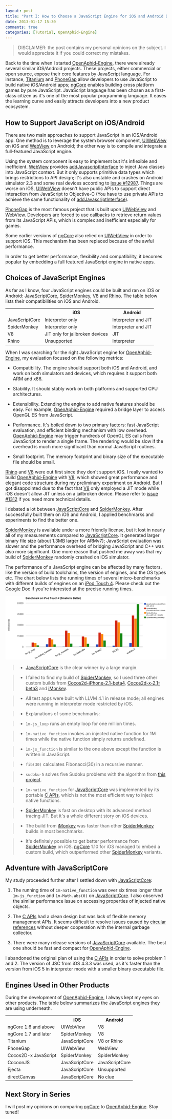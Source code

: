 ```yaml
---
layout: post
title: "Part I: How to Choose a JavaScript Engine for iOS and Android Development"
date: 2013-01-17 15:30
comments: true
categories: [Tutorial, OpenAphid-Engine]
---
```


> DISCLAIMER: the post contains my personal opinions on the subject. I would appreciate it if you could correct my mistakes.

Back to the time when I started [OpenAphid-Engine][], there were already several similar iOS/Android projects. These projects, either commercial or open source, expose their core features by JavaScript language. For instance, [Titanium][] and [PhoneGap][] allow developers to use JavaScript to build native iOS/Android apps; [ngCore][] enables building cross platform games by pure JavaScript. JavaScript language has been chosen as a first-class citizen as it's one of the most popular programming language. It eases the learning curve and easily attracts developers into a new product ecosystem.

<!-- more -->

## How to Support JavaScript on iOS/Android

There are two main approaches to support JavaScript in an iOS/Android app. One method is to leverage the system browser component, [UIWebView][] on iOS and [WebView][] on Android; the other way is to compile and integrate a full-featured JavaScript engine.

Using the system component is easy to implement but it's inflexible and inefficient. [WebView][] provides [addJavascriptInterface][2] to inject Java classes into JavaScript context. But it only supports primitive data types which brings restrictions to API design; it's also unstable and crashes on Android simulator 2.3 and some real devices according to [issue #12987][3]. Things are worse on iOS, [UIWebView][] doesn't have public APIs to support direct interaction from JavaScript to Objective-C (You have to use private APIs to achieve the same functionality of [addJavascriptInterface][2]).

[PhoneGap][] is the most famous project that is built upon [UIWebView][] and [WebView][]. Developers are forced to use callbacks to retrieve return values from its JavaScript APIs, which is complex and inefficient especially for games.

Some earlier versions of [ngCore][] also relied on [UIWebView][] in order to support iOS. This mechanism has been replaced because of the awful performance.

In order to get better performance, flexibility and compatibility, it becomes popular by embedding a full featured JavaScript engine in native apps.

## Choices of JavaScript Engines

As far as I know, four JavaScript engines could be built and ran on iOS or Android: [JavaScriptCore][], [SpiderMonkey][], [V8][] and [Rhino][]. The table below lists their compatibilities on iOS and Android.

<table class="aphid-table">
	<tr>
		<th></th>
		<th>iOS</th>
		<th>Android</th>
	</tr>
	<tr>
		<td class="aphid-table-main-col">JavaScriptCore</td> <td>Interpreter only</td> <td>Interpreter and JIT</td> 
	</tr>
	<tr>
		<td class="aphid-table-main-col">SpiderMonkey</td> <td>Interpreter only</td> <td>Interpreter and JIT</td> 
	</tr>
	<tr>
		<td class="aphid-table-main-col">V8</td> <td>JIT only for jailbroken devices</td> <td>JIT</td> 
	</tr>
	<tr>
		<td class="aphid-table-main-col">Rhino</td> <td>Unsupported</td> <td>Interpreter</td> 
	</tr>
</table>

When I was searching for the right JavaScript engine for [OpenAphid-Engine][], my evaluation focused on the following metrics:

- Compatibility. The engine should support both iOS and Android, and work on both simulators and devices, which requires it support both ARM and x86.

- Stability. It should stably work on both platforms and supported CPU architectures.

- Extensibility. Extending the engine to add native features should be easy. For example, [OpenAphid-Engine][] required a bridge layer to access OpenGL ES from JavaScript.

- Performance. It's boiled down to two primary factors: fast JavaScript evaluation, and efficient binding mechanism with low overhead. [OpenAphid-Engine][] may trigger hundreds of OpenGL ES calls from JavaScript to render a single frame. The rendering would be slow if the overhead is much more significant than normal JavaScript routines.

- Small footprint. The memory footprint and binary size of the executable file should be small. 

[Rhino][] and [V8][] were out first since they don't support iOS. I really wanted to build [OpenAphid-Engine][] with [V8][], which showed great performance and elegant code structure during my preliminary experiment on Android. But I got disappointed due to the fact that [V8][] only employed a JIT mode while iOS doesn't allow JIT unless on a jailbroken device. Please refer to [issue #1312][4] if you need more technical details.

I debated a lot between [JavaScriptCore][] and [SpiderMonkey][]. After successfully built them on iOS and Android, I applied benchmarks and experiments to find the better one.

[SpiderMonkey][] is available under a more friendly license, but it lost in nearly all of my measurements compared to [JavaScriptCore][]. It generated larger binary file size (about 1.3MB larger for ARMv7); JavaScript evaluation was slower and the performance overhead of bridging JavaScript and C++ was also more significant. One more reason that pushed me away was that my build of [SpiderMonkey][] randomly crashed on iOS simulator.

The performance of a JavaScript engine can be affected by many factors, like the version of build toolchains, the version of engines, and the OS types etc. The chart below lists the running times of several micro-benchmarks with different builds of engines on an [iPod Touch 4][8]. Please check out the [Google Doc][5] if you're interested at the precise running times.

![benchmark](/images/js-engine-benchmark-ipod-touch4.png "Benchmark Results of JavaScriptCore and SpiderMonkeys on iPod Touch 4")

> + [JavaScriptCore][] is the clear winner by a large margin.

> + I failed to find my build of [SpiderMonkey][], so I used three other custom builds from [Cocos2d-iPhone-2.1-beta4][10], [Cocos2d-x-2.1-beta3][11] and [iMonkey][12].

> + All test apps were built with LLVM 4.1 in release mode; all engines were running in interpreter mode restricted by iOS.

> + Explanations of some benchmarks:

>	- `1m-js_loop` runs an empty loop for one million times.

>	- `1m-native_function` invokes an injected native function for 1M times while the native function simply returns undefined.

>	- `1m-js_function` is similar to the one above except the function is written in JavaScript.

>	- `fib(30)` calculates Fibonacci(30) in a recursive manner.

>	- `sudoku-5` solves five Sudoku problems with the algorithm from [this project][7].

> + `1m-native_function` for [JavaScriptCore][] was implemented by its portable [C APIs][6], which is not the most efficient way to inject native functions.

> + [SpiderMonkey][] is fast on desktop with its advanced method tracing JIT. But it's a whole different story on iOS devices.

> + The build from [iMonkey][12] was faster than other [SpiderMonkey][] builds in most benchmarks.

> + It's definitely possible to get better performance from [SpiderMonkey][] on iOS. [ngCore][] 1.10 for iOS managed to embed a custom build, which outperformed other [SpiderMonkey][] variants.

## Adventure with JavaScriptCore

My study proceeded further after I settled down with [JavaScriptCore][]:

1. The running time of `1m-native_function` was over six times longer than `1m-js_function` and `1m-Math.abs(0)` on [JavaScriptCore][]. I also observed the similar performance issue on accessing properties of injected native objects.

2. The [C APIs][6] had a clean design but was lack of flexible memory management APIs. It seems difficult to resolve issues caused by [circular references][9] without deeper cooperation with the internal garbage collector.

3. There were many release versions of [JavaScriptCore][] available. The best one should be fast and compact for [OpenAphid-Engine][].

I abandoned the original plan of using the [C APIs][6] in order to solve problem 1 and 2. The version of JSC from iOS 4.3.3 was used, as it's faster than the version from iOS 5 in interpreter mode with a smaller binary executable file.

## Engines Used in Other Products

During the development of [OpenAphid-Engine][], I always kept my eyes on other products. The table below summarizes the JavaScript engines they are using underneath.

<table class="aphid-table">
	<tr>
		<th></th>
		<th>iOS</th>
		<th>Android</th>
	</tr>
	<tr>
		<td class="aphid-table-main-col">ngCore 1.6 and above</td> <td>UIWebView</td> <td>V8</td> 
	</tr>
	<tr>
		<td class="aphid-table-main-col">ngCore 1.7 and later</td> <td>SpiderMonkey</td> <td>V8</td> 
	</tr>
	<tr>
		<td class="aphid-table-main-col">Titanium</td> <td>JavaScriptCore</td> <td>V8 or Rhino</td> 
	</tr>
	<tr>
		<td class="aphid-table-main-col">PhoneGap</td> <td>UIWebView</td> <td>WebView</td> 
	</tr>
	<tr>
		<td class="aphid-table-main-col">Cocos2D-x JavaScript</td> <td>SpiderMonkey</td> <td>SpiderMonkey</td> 
	</tr>
	<tr>
		<td class="aphid-table-main-col">CocoonJS</td> <td>JavaScriptCore</td> <td>JavaScriptCore</td> 
	</tr>
	<tr>
		<td class="aphid-table-main-col">Ejecta</td> <td>JavaScriptCore</td> <td>Unsupported</td> 
	</tr>
	<tr>
		<td class="aphid-table-main-col">directCanvas</td> <td>JavaScriptCore</td> <td>No clue</td> 
	</tr>
</table>

## Next Story in Series

I will post my opinions on comparing [ngCore][] to [OpenAphid-Engine][]. Stay tuned!

[OpenAphid-Engine]: https://github.com/openaphid/runtime "OpenAphid-Engine"
[ngCore]: https://developer.mobage.com/ "ngCore"
[JavaScriptCore]: http://trac.webkit.org/wiki/JavaScriptCore "JavaScriptCore"
[V8]: http://code.google.com/p/v8/ "V8"
[SpiderMonkey]: https://developer.mozilla.org/en/docs/SpiderMonkey "SpiderMonkey"
[Rhino]: https://developer.mozilla.org/en-US/docs/Rhino "Rhino"
[Titanium]: http://www.appcelerator.com/platform/titanium-sdk/ "Titanium"
[UIWebView]: http://developer.apple.com/library/ios/#documentation/uikit/reference/UIWebView_Class/Reference/Reference.html "UIWebView"
[WebView]: http://developer.android.com/reference/android/webkit/WebView.html "WebView"
[PhoneGap]: http://phonegap.com/ "PhoneGap"


[1]: http://code.google.com/p/v8/issues/detail?id=2477
[2]: http://developer.android.com/reference/android/webkit/WebView.html#addJavascriptInterface%28java.lang.Object,%20java.lang.String%29
[3]: http://code.google.com/p/android/issues/detail?id=12987
[4]: http://code.google.com/p/v8/issues/detail?id=1312
[5]: https://docs.google.com/spreadsheet/ccc?key=0AmitMpjPL_UEdGVVdmlwWDBTa0lEbnlQWmw4dlNmTGc
[6]: http://trac.webkit.org/browser/trunk/Source/JavaScriptCore/API
[7]: https://github.com/attractivechaos/plb/blob/master/sudoku/sudoku_v2.js
[8]: http://en.wikipedia.org/wiki/IPod_Touch#Specifications
[9]: http://stackoverflow.com/questions/10092619/precise-explanation-of-javascript-dom-circular-reference-issue
[10]: http://cocos2d-iphone.googlecode.com/files/cocos2d-iphone-2.1-beta4.tar.gz
[11]: http://cocos2d-x.googlecode.com/files/cocos2d-2.1beta3-x-2.1.0.zip
[12]: https://github.com/couchbaselabs/iMonkey